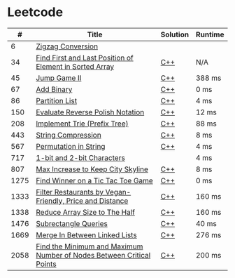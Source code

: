 # Leetcode

| # | Title | Solution | Runtime |
|---| ----- | -------- | ------- |
|6|[ Zigzag Conversion](https://leetcode.com/problems/zigzag-conversion/)|[](./solutions/6.%20Zigzag%20Conversion.)||
|34|[ Find First and Last Position of Element in Sorted Array](https://leetcode.com/problems/find-first-and-last-position-of-element-in-sorted-array/)|[C++](./solutions/34.%20Find%20First%20and%20Last%20Position%20of%20Element%20in%20Sorted%20Array.cpp)|N/A|
|45|[ Jump Game II](https://leetcode.com/problems/jump-game-ii/)|[C++](./solutions/45.%20Jump%20Game%20II.cpp)|388 ms|
|67|[ Add Binary](https://leetcode.com/problems/add-binary/)|[C++](./solutions/67.%20Add%20Binary.cpp)|0 ms|
|86|[ Partition List](https://leetcode.com/problems/partition-list/)|[C++](./solutions/86.%20Partition%20List.cpp)|4 ms|
|150|[ Evaluate Reverse Polish Notation](https://leetcode.com/problems/evaluate-reverse-polish-notation/)|[C++](./solutions/150.%20Evaluate%20Reverse%20Polish%20Notation.cpp)|12 ms|
|208|[ Implement Trie (Prefix Tree)](https://leetcode.com/problems/implement-trie-prefix-tree/)|[C++](./solutions/208.%20Implement%20Trie%20(Prefix%20Tree).cpp)|88 ms|
|443|[ String Compression](https://leetcode.com/problems/string-compression/)|[C++](./solutions/443.%20String%20Compression.cpp)|8 ms|
|567|[ Permutation in String](https://leetcode.com/problems/permutation-in-string/)|[C++](./solutions/567.%20Permutation%20in%20String.cpp)|4 ms|
|717|[ 1-bit and 2-bit Characters](https://leetcode.com/problems/1-bit-and-2-bit-characters/)|[](./solutions/717.%201-bit%20and%202-bit%20Characters.)|4 ms|
|807|[ Max Increase to Keep City Skyline](https://leetcode.com/problems/max-increase-to-keep-city-skyline/)|[C++](./solutions/807.%20Max%20Increase%20to%20Keep%20City%20Skyline.cpp)|8 ms|
|1275|[ Find Winner on a Tic Tac Toe Game](https://leetcode.com/problems/find-winner-on-a-tic-tac-toe-game/)|[C++](./solutions/1275.%20Find%20Winner%20on%20a%20Tic%20Tac%20Toe%20Game.cpp)|0 ms|
|1333|[ Filter Restaurants by Vegan-Friendly, Price and Distance](https://leetcode.com/problems/filter-restaurants-by-vegan-friendly-price-and-distance/)|[C++](./solutions/1333.%20Filter%20Restaurants%20by%20Vegan-Friendly%2C%20Price%20and%20Distance.cpp)|160 ms|
|1338|[ Reduce Array Size to The Half](https://leetcode.com/problems/reduce-array-size-to-the-half/)|[C++](./solutions/1338.%20Reduce%20Array%20Size%20to%20The%20Half.cpp)|160 ms|
|1476|[ Subrectangle Queries](https://leetcode.com/problems/subrectangle-queries/)|[C++](./solutions/1476.%20Subrectangle%20Queries.cpp)|40 ms|
|1669|[ Merge In Between Linked Lists](https://leetcode.com/problems/merge-in-between-linked-lists/)|[C++](./solutions/1669.%20Merge%20In%20Between%20Linked%20Lists.cpp)|276 ms|
|2058|[ Find the Minimum and Maximum Number of Nodes Between Critical Points](https://leetcode.com/problems/find-the-minimum-and-maximum-number-of-nodes-between-critical-points/)|[C++](./solutions/2058.%20Find%20the%20Minimum%20and%20Maximum%20Number%20of%20Nodes%20Between%20Critical%20Points.cpp)|200 ms|
